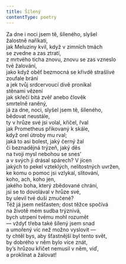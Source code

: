 ```yaml
---
title: Šílený
contentType: poetry
---
```


<section>

Za dne i noci jsem tě, šíleného, slyšel  
žalostně naříkati,  
jak Meluziny kvil, když v zimních tmách  
se zvedne a zas ztratí,  
z mrtvého ticha znovu, znovu se zas vzneslo  
tvé žalování,  
jako když oběť bezmocná se křivdě strašlivé  
zoufale brání  
a jek tvůj srdcervoucí divě pronikal  
stěnami vězení  
jak skřečí bitá zvěř anebo člověk  
smrtelně raněný,  
já za dne, noci, slyšel jsem tě, šíleného,  
bědovat neustále,  
ty v hrůze své jsi volal, křičel, řval  
jak Prometheus přikovaný k skále,  
když orel útroby mu rval;  
jaká to asi bolest, jaký černý žal  
či beznadějná trýzeň, jaký děs  
na tvoji mysl nebohou se snes’  
a v svých ji drásal spárech? V jícen  
jakých to pekel vzteklých, nelítostných uvržen,  
ke komu o pomoc jsi vzlykal, slitování,  
koho, ach, koho jen,  
jakého boha, který zbědované chrání,  
jsi se to dovolával v hrůze své,  
by ulevil tvé duši zmučené?  
Též já jsem nešťasten; dost těžce spočívá  
na životě mém sudba trýznivá,  
bych utrpení tvému mohl rozumět  
— vždyť třeba také šílený jsem snad  
a umořený víc než možno vyslovit —  
ty chtěl bys, aby šťastnější byl tento svět,  
by dobrého v něm bylo více znát,  
by’s hrůzou křičet nemusil v něm, viď,  
a proklínat a žalovat!

</section>
